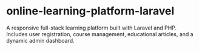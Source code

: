 # online-learning-platform-laravel
A responsive full-stack learning platform built with Laravel and PHP. Includes user registration, course management, educational articles, and a dynamic admin dashboard.
